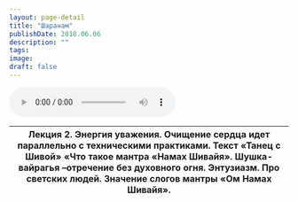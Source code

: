 ```yaml
---
layout: page-detail
title: "Шаранам"
publishDate: 2018.06.06
description: ""
tags:
image:
draft: false
---
```


<audio title="2018.06.06 - Шаранам.mp3" src="/upload/iblock/603/60375f247866690fce1de122b0f312dd.mp3" controls=""></audio>

| Лекция 2\. Энергия уважения. Очищение сердца идет параллельно с техническими практиками. Текст «Танец с Шивой» «Что такое мантра «Намах Шивайя». Шушка-вайрагья –отречение без духовного огня. Энтузиазм. Про светских людей. Значение слогов мантры «Ом Намах Шивайя». |
| ----------------------------------------------------------------------------------------------------------------------------------------------------------------------------------------------------------------------------------------------------------------------- |

  
